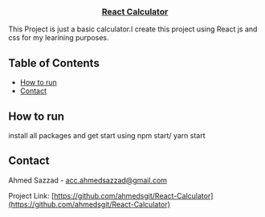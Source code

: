 <!-- PROJECT Title -->
<br />
<p align="center">
  <h3 align="center"><a href="https://github.com/ahmedsgit/React-Calculator">React Calculator</a></h3>
</p>
<p>
  This Project is just a basic calculator.I create this project using React js and css for my learining purposes.
</p>
<!-- TABLE OF CONTENTS -->

## Table of Contents

- [How to run](#how-to-run)
- [Contact](#contact)

<!-- HOW TO RUN -->

## How to run

install all packages and get start using npm start/ yarn start

<!-- CONTACT -->

## Contact

Ahmed Sazzad - [acc.ahmedsazzad@gmail.com](mailto:acc.ahmedsazzad@gmail.com)

Project Link: [https://github.com/ahmedsgit/React-Calculator](https://github.com/ahmedsgit/React-Calculator)

<!-- MARKDOWN LINKS & IMAGES -->

[facebook-url]: https://www.facebook.com/ahmedsazzad.me/
[instagram-url]: https://www.instagram.com/imahmedsazzad/
